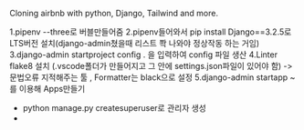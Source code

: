 Cloning airbnb with python, Django, Tailwind and more.

1.pipenv --three로 버블만들어줌
2.pipenv들어와서 pip install Django==3.2.5로 LTS버전 설치(django-admin쳤을때 리스트 쫙 나와야 정상작동 하는 거임)
3.django-admin startproject config . 을 입력하여 config 파일 생산
4.Linter flake8 설치 (.vscode폴더가 만들어지고 그 안에 settings.json파일이 있어야 함) -> 문법오류 지적해주는 툴 , Formatter는 black으로 설정
5.django-admin startapp ~를 이용해 Apps만들기

- python manage.py createsuperuser로 관리자 생성
-
